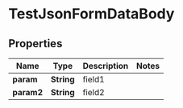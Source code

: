 

# TestJsonFormDataBody

## Properties

Name | Type | Description | Notes
------------ | ------------- | ------------- | -------------
**param** | **String** | field1 | 
**param2** | **String** | field2 | 



